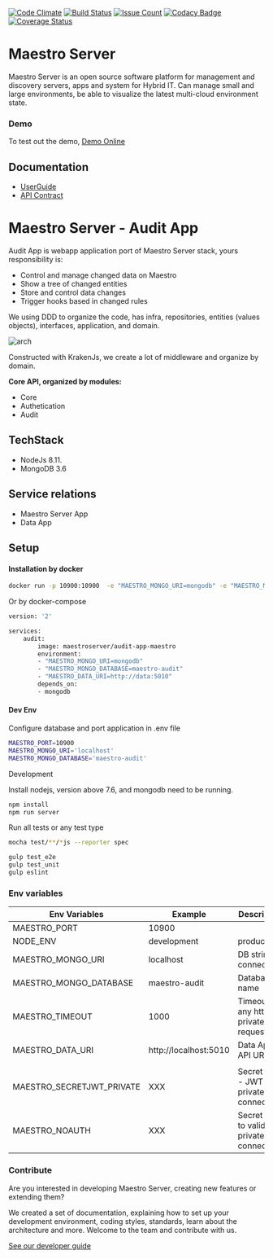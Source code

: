 [![Code Climate](https://codeclimate.com/github/maestro-server/audit-app/badges/gpa.svg)](https://codeclimate.com/github/maestro-server/audit-app) [![Build Status](https://travis-ci.org/maestro-server/audit-app.svg?branch=master)](https://travis-ci.org/maestro-server/audit-app) [![Issue Count](https://codeclimate.com/github/maestro-server/audit-app/badges/issue_count.svg)](https://codeclimate.com/github/maestro-server/audit-app)
[![Codacy Badge](https://api.codacy.com/project/badge/Grade/12101716a7a64a07a38c8dd0ea645606)](https://www.codacy.com/app/maestro/audit-app?utm_source=github.com&amp;utm_medium=referral&amp;utm_content=maestro-server/audit-app&amp;utm_campaign=Badge_Grade)
[![Coverage Status](https://coveralls.io/repos/github/maestro-server/audit-app/badge.svg?branch=master)](https://coveralls.io/github/maestro-server/audit-app?branch=master)

# Maestro Server #

Maestro Server is an open source software platform for management and discovery servers, apps and system for Hybrid IT. Can manage small and large environments, be able to visualize the latest multi-cloud environment state.

### Demo ###
To test out the demo, [Demo Online](http://demo.maestroserver.io "Demo Online")

## Documentation ##
* [UserGuide](http://docs.maestroserver.io/en/latest/userguide/cloud_inventory/inventory.html "User Guide")
* [API Contract](https://maestro-server.github.io/audit-app/inventory/index.html "API Contract")

# Maestro Server - Audit App #

Audit App is webapp application port of Maestro Server stack, yours responsibility is:

 - Control and manage changed data on Maestro
 - Show a tree of changed entities
 - Store and control data changes
 - Trigger hooks based in changed rules

We using DDD to organize the code, has infra, repositories, entities (values objects), interfaces, application, and domain.

![arch](http://docs.maestroserver.io/en/latest/_images/fluxo_data.png)

Constructed with KrakenJs, we create a lot of middleware and organize by domain.

**Core API, organized by modules:**

* Core
* Authetication
* Audit

## TechStack ##

* NodeJs 8.11.
* MongoDB 3.6


## Service relations ##

* Maestro Server App
* Data App

## Setup ##

#### Installation by docker ####

```bash
docker run -p 10900:10900  -e "MAESTRO_MONGO_URI=mongodb" -e "MAESTRO_MONGO_DATABASE=maestro-audit"  maestroserver/audit-maestro
```
Or by docker-compose

```bash
version: '2'

services:
    audit:
        image: maestroserver/audit-app-maestro
        environment:
        - "MAESTRO_MONGO_URI=mongodb"
        - "MAESTRO_MONGO_DATABASE=maestro-audit"
        - "MAESTRO_DATA_URI=http://data:5010"
        depends_on:
        - mongodb
```

#### Dev Env ####

Configure database and port application in .env file

```bash
MAESTRO_PORT=10900
MAESTRO_MONGO_URI='localhost'
MAESTRO_MONGO_DATABASE='maestro-audit'
```

Development

Install nodejs, version above 7.6, and mongodb need to be running.

```bash
npm install
npm run server
```

Run all tests or any test type

```bash
mocha test/**/*js --reporter spec

gulp test_e2e
gulp test_unit
gulp eslint
```


### Env variables ###

| Env Variables                        | Example                  | Description                                |
|--------------------------------------|--------------------------|--------------------------------------------|
| MAESTRO_PORT                         | 10900                    |                                            |
| NODE_ENV                             | development|production   |                                            |
| MAESTRO_MONGO_URI                    | localhost                | DB string connection                       |
| MAESTRO_MONGO_DATABASE               | maestro-audit            | Database name                              |
| MAESTRO_TIMEOUT                      | 1000                     | Timeout any http private request           |
| MAESTRO_DATA_URI                     | http://localhost:5010    | Data App - API URL                         |
|                                      |                          |                                            |
| MAESTRO_SECRETJWT_PRIVATE            | XXX                      | Secret Key - JWT private connections       |
| MAESTRO_NOAUTH                       | XXX                      | Secret Pass to validate private connections|


### Contribute ###

Are you interested in developing Maestro Server, creating new features or extending them?

We created a set of documentation, explaining how to set up your development environment, coding styles, standards, learn about the architecture and more. Welcome to the team and contribute with us.

[See our developer guide](http://docs.maestroserver.io/en/latest/contrib.html)
